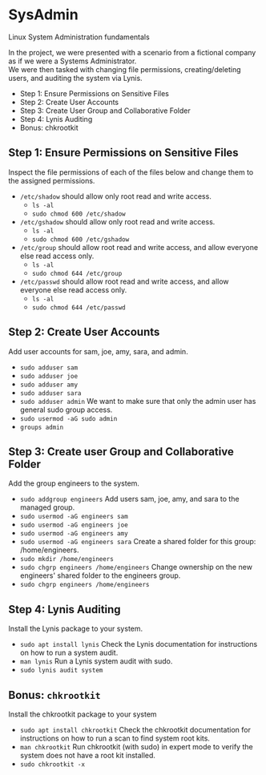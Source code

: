 # SysAdmin
Linux System Administration fundamentals

In the project, we were presented with a scenario from a fictional company as if we were a Systems Administrator.  
We were then tasked with changing file permissions, creating/deleting users, and auditing the system via Lynis.
- Step 1: Ensure Permissions on Sensitive Files
- Step 2: Create User Accounts
- Step 3: Create User Group and Collaborative Folder
- Step 4: Lynis Auditing
- Bonus: chkrootkit

## Step 1: Ensure Permissions on Sensitive Files
  Inspect the file permissions of each of the files below and change them to the assigned permissions. 
  - `/etc/shadow` should allow only root read and write access.
    - `ls -al`
    - `sudo chmod 600 /etc/shadow`
  - `/etc/gshadow` should allow only root read and write access.
    - `ls -al`
    - `sudo chmod 600 /etc/gshadow`
  - `/etc/group` should allow root read and write access, and allow everyone else read access only.
    - `ls -al`
    - `sudo chmod 644 /etc/group`
  - `/etc/passwd` should allow root read and write access, and allow everyone else read access only.
    - `ls -al`
    - `sudo chmod 644 /etc/passwd` 
      
## Step 2: Create User Accounts
Add user accounts for sam, joe, amy, sara, and admin.
  - `sudo adduser sam`
  - `sudo adduser joe`
  - `sudo adduser amy`
  - `sudo adduser sara`
  - `sudo adduser admin`
We want to make sure that only the admin user has general sudo group access. 
  - `sudo usermod -aG sudo admin` 
  - `groups admin`
    
## Step 3: Create user Group and Collaborative Folder
Add the group engineers to the system.
  - `sudo addgroup engineers`
Add users sam, joe, amy, and sara to the managed group.
  - `sudo usermod -aG engineers sam`
  - `sudo usermod -aG engineers joe`
  - `sudo usermod -aG engineers amy`
  - `sudo usermod -aG engineers sara`
Create a shared folder for this group: /home/engineers.
  - `sudo mkdir /home/engineers`
  - `sudo chgrp engineers /home/engineers`
Change ownership on the new engineers' shared folder to the engineers group.
  - `sudo chgrp engineers /home/engineers`
    
## Step 4: Lynis Auditing
Install the Lynis package to your system.
  - `sudo apt install lynis`
Check the Lynis documentation for instructions on how to run a system audit.
  - `man lynis`
Run a Lynis system audit with sudo.
  - `sudo lynis audit system`
    
## Bonus: `chkrootkit`
Install the chkrootkit package to your system
  - `sudo apt install chkrootkit`
Check the chkrootkit documentation for instructions on how to run a scan to find system root kits.
  - `man chkrootkit`
Run chkrootkit (with sudo) in expert mode to verify the system does not have a root kit installed.
  - `sudo chkrootkit -x`
 
